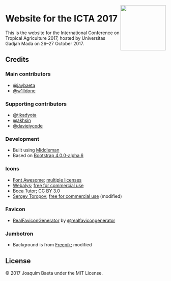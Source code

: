 <a href="https://icta.ugm.ac.id/2017/"><img src="https://icta.ugm.ac.id/2017/images/logos/logo.svg" height="142px" align="right"></a>

# Website for the ICTA 2017

This is the website for the International Conference on Tropical Agriculture 2017, hosted by Universitas Gadjah Mada on 26&ndash;27 October 2017.

## Credits

### Main contributors

+ [@jaybaeta](https://github.com/jaybaeta)
+ [@w1lldone](https://github.com/w1lldone)

### Supporting contributors

+ [@tikadyota](https://github.com/tikadyota)
+ [@akhsin](https://github.com/akhsin)
+ [@davieiycode](https://github.com/davieiycode)

### Development

+ Built using [Middleman](https://github.com/middleman/middleman)
+ Based on [Bootstrap 4.0.0-alpha.6](https://v4-alpha.getbootstrap.com/)

### Icons

+ [Font Awesome](http://fontawesome.io); [multiple licenses](http://fontawesome.io/license/)
+ [Webalys](https://www.iconfinder.com/webalys); [free for commercial use](https://www.iconfinder.com/iconsets/kameleon-free-pack-rounded)
+ [Boca Tutor](https://www.iconfinder.com/bocatutor); [CC BY 3.0](https://creativecommons.org/licenses/by/3.0/)
+ [Sergey Toropov](https://www.iconfinder.com/Sergt); [free for commercial use](https://www.iconfinder.com/iconsets/file-extension-3) (modified)

### Favicon

+ [RealFaviconGenerator](http://realfavicongenerator.net/) by [@realfavicongenerator](https://github.com/realfavicongenerator)

### Jumbotron

+ Background is from [Freepik](http://www.freepik.com); modified

## License

© 2017 Joaquim Baeta under the MIT License.
